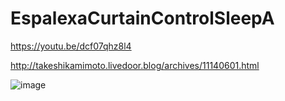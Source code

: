 # EspalexaCurtainControlSleepA

https://youtu.be/dcf07qhz8l4

http://takeshikamimoto.livedoor.blog/archives/11140601.html

![image](https://user-images.githubusercontent.com/68544257/138782561-0065682d-6332-4988-af76-4b65e929dff6.jpeg)
